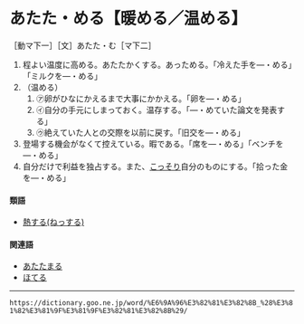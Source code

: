 # あたた・める【暖める／温める】
［動マ下一］［文］あたた・む［マ下二］

1.  程よい温度に高める。あたたかくする。あっためる。「冷えた手を―・める」「ミルクを―・める」
2.  （温める）    
    1.  ㋐卵がひなにかえるまで大事にかかえる。「卵を―・める」        
    2.  ㋑自分の手元にしまっておく。温存する。「―・めていた論文を発表する」        
    3.  ㋒絶えていた人との交際を以前に戻す。「旧交を―・める」
3.  登場する機会がなくて控えている。暇である。「席を―・める」「ベンチを―・める」
4.  自分だけで利益を独占する。また、[こっそり](こっそり)自分のものにする。「拾った金を―・める」
    

#### 類語

-   [熱する(ねっする)](https://dictionary.goo.ne.jp/word/%E7%86%B1%E3%81%99%E3%82%8B/#jn-170318)

#### 関連語

-   [あたたまる](https://dictionary.goo.ne.jp/word/%E6%9A%96%E3%81%BE%E3%82%8B_%28%E3%81%82%E3%81%9F%E3%81%9F%E3%81%BE%E3%82%8B%29/#jn-4533)
-   [ほてる](https://dictionary.goo.ne.jp/word/%E7%81%AB%E7%85%A7%E3%82%8B/#jn-204863)

---
`https://dictionary.goo.ne.jp/word/%E6%9A%96%E3%82%81%E3%82%8B_%28%E3%81%82%E3%81%9F%E3%81%9F%E3%82%81%E3%82%8B%29/`